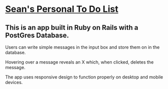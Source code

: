 # <a href="https://stickynote-todo.herokuapp.com/">Sean's Personal To Do List</a>

## This is an app built in Ruby on Rails with a PostGres Database. 

Users can write simple messages in the input box and store them on in the database. 

Hovering over a message reveals an X which, when clicked, deletes the message.

The app uses responsive design to function properly on desktop and mobile devices.
